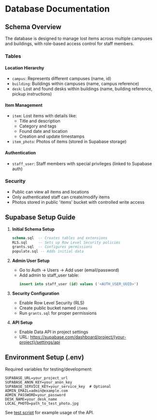 # Database Documentation

## Schema Overview

The database is designed to manage lost items across multiple campuses and buildings, with role-based access control for staff members.

### Tables

#### Location Hierarchy
- `campus`: Represents different campuses (name, id)
- `building`: Buildings within campuses (name, campus reference)
- `desk`: Lost and found desks within buildings (name, building reference, pickup instructions)

#### Item Management
- `item`: Lost items with details like:
  - Title and description
  - Category and tags
  - Found date and location
  - Creation and update timestamps
- `item_photo`: Photos of items (stored in Supabase storage)

#### Authentication
- `staff_user`: Staff members with special privileges (linked to Supabase auth)

### Security
- Public can view all items and locations
- Only authenticated staff can create/modify items
- Photos stored in public 'items' bucket with controlled write access

## Supabase Setup Guide

1. **Initial Schema Setup**
   ```sql
   schema.sql  -- Creates tables and extensions
   RLS.sql     -- Sets up Row Level Security policies
   grants.sql  -- Configures permissions
   populate.sql -- Adds initial data
   ```

2. **Admin User Setup**
   - Go to Auth → Users → Add user (email/password)
   - Add admin to staff_user table:
     ```sql
     insert into staff_user (id) values ('<AUTH_USER_UUID>')
     ```

3. **Security Configuration**
   - Enable Row Level Security (RLS)
   - Create public bucket named `items`
   - Run `grants.sql` for proper permissions

4. **API Setup**
   - Enable Data API in project settings
   - URL: https://supabase.com/dashboard/project/{your-project}/settings/api

## Environment Setup (.env)
Required variables for testing/development:
```
SUPABASE_URL=your_project_url
SUPABASE_ANON_KEY=your_anon_key
SUPABASE_SERVICE_KEY=your_service_key  # Optional
ADMIN_EMAIL=admin@example.com
ADMIN_PASSWORD=your_password
DESK_NAME=your_desk_name
LOCAL_PHOTO=path_to_test_photo.jpg
```

See [test script](tests/acess.py) for example usage of the API.